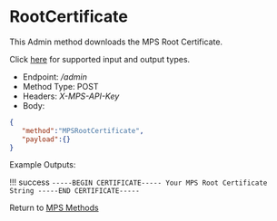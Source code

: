 # RootCertificate

This Admin method downloads the MPS Root Certificate.

Click [here](types.md) for supported input and output types.

* Endpoint: */admin*
* Method Type: POST
* Headers: *X-MPS-API-Key*
* Body:

``` json
{  
   "method":"MPSRootCertificate",
   "payload":{}
}
```

Example Outputs:

!!! success
    ```
    -----BEGIN CERTIFICATE-----
    Your MPS Root Certificate String
    -----END CERTIFICATE-----
    ```


Return to [MPS Methods](../indexMPS.md)